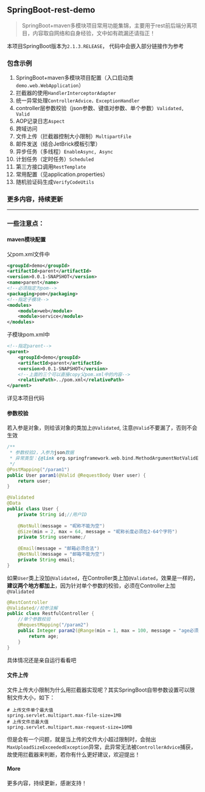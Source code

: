 ##  **SpringBoot-rest-demo**

> SpringBoot+maven多模块项目常用功能集锦，主要用于rest前后端分离项目，内容取自网络和自身经验，文中如有疏漏还请指正！

本项目SpringBoot版本为`2.1.3.RELEASE`， 代码中会嵌入部分链接作为参考

### 包含示例

1. SpringBoot+maven多模块项目配置（入口启动类`demo.web.WebApplication`）
2. 拦截器的使用`HandlerInterceptorAdapter`
3. 统一异常处理`ControllerAdvice，ExceptionHandler`
4. controller层参数校验（json参数、键值对参数、单个参数）`Validated, Valid`
5. AOP记录日志`Aspect`
6. 跨域访问
7. 文件上传（拦截器控制大小限制）`MultipartFile`
8. 邮件发送（结合JetBrick模板引擎）
9. 异步任务（多线程）`EnableAsync, Async`
10. 计划任务（定时任务）`Scheduled`
11. 第三方接口调用`RestTemplate`
12. 常用配置（见application.properties）
13. 随机验证码生成`VerifyCodeUtils`

### 更多内容，持续更新

---

### 一些注意点：
#### maven模块配置

父pom.xml文件中

```xml
<groupId>demo</groupId>
<artifactId>parent</artifactId>
<version>0.0.1-SNAPSHOT</version>
<name>parent</name>
<!--必须指定为pom-->
<packaging>pom</packaging>
<!--指定子模块-->
<modules>
    <module>web</module>
    <module>service</module>
</modules>
```

子模块pom.xml中

```xml
<!--指定parent-->
<parent>
    <groupId>demo</groupId>
    <artifactId>parent</artifactId>
    <version>0.0.1-SNAPSHOT</version>
    <!--上面的三个可以直接copy父pom.xml中的内容-->
    <relativePath>../pom.xml</relativePath>
</parent>
```

详见本项目代码


#### 参数校验

若入参是对象，则给该对象的类加上`@Validated`, 注意`@Valid`不要漏了，否则不会生效

```java
/**
 * 参数校验2，入参为json数据
 * 异常类型：{@link org.springframework.web.bind.MethodArgumentNotValidException}
 */
@PostMapping("/param1")
public User param1(@Valid @RequestBody User user) {
    return user;
}
```

```java
@Validated
@Data
public class User {
    private String id;//用户ID
    
    @NotNull(message = "昵称不能为空")
    @Size(min = 2, max = 64, message = "昵称长度必须在2-64个字符")
    private String username;/
    
    @Email(message = "邮箱必须合法")
    @NotNull(message = "邮箱不能为空")
    private String email;
}
```

如果`User`类上没加`@Validated`，在Controller类上加`@Validated`，效果是一样的，**建议两个地方都加上**，因为针对单个参数的校验，必须在Controller上加 `@Validated`

```java
@RestController
@Validated//校参注解
public class RestfulController {
    //单个参数校验
	@RequestMapping("/param2")
    public Integer param2(@Range(min = 1, max = 100, message = "age必须在1和100之间") @RequestParam Integer age) {
        return age;
    }
}
```
具体情况还是亲自运行看看吧
#### 文件上传

文件上传大小限制为什么用拦截器实现呢？其实SpringBoot自带参数设置可以限制文件大小，如下：

```properties
# 上传文件单个最大值
spring.servlet.multipart.max-file-size=1MB
# 上传文件总最大值
spring.servlet.multipart.max-request-size=10MB
```

但是会有一个问题，就是当上传的文件大小超过限制时，会抛出`MaxUploadSizeExceededException`异常，此异常无法被`ControllerAdvice`捕获，故使用拦截器来判断，若你有什么更好建议，欢迎提出！

#### More

更多内容，持续更新，感谢支持！


